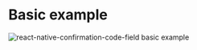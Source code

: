 # Basic example

![react-native-confirmation-code-field basic example](https://media.giphy.com/media/WT4NHiw3XM0GWbjstc/giphy.gif)
